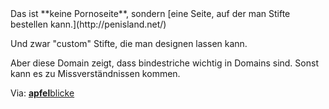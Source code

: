 <!--
.. title: penisland.net
.. slug: 233-penislandnet
.. date: 2007-08-18 22:47:44
.. tags: Domain,Internet,Penis
.. description: 
.. type: text
-->

<!-- TEASER_END -->Das ist **keine Pornoseite**, sondern [eine Seite, auf der man Stifte bestellen kann.](http://penisland.net/)
Und zwar "custom" Stifte, die man designen lassen kann.

Aber diese Domain zeigt, dass bindestriche wichtig in Domains sind.
Sonst kann es zu Missverständnissen kommen.

Via: [**apfel**blicke](http://www.apfelblick.de/2007/08/16/bindestriche/)
